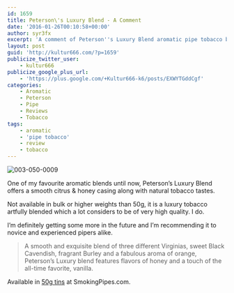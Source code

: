 ```yaml
---
id: 1659
title: Peterson\'s Luxury Blend - A Comment
date: '2016-01-26T00:10:58+00:00'
author: syr3fx
excerpt: 'A comment of Peterson''s Luxury Blend aromatic pipe tobacco blend.'
layout: post
guid: 'http://kultur666.com/?p=1659'
publicize_twitter_user:
    - kultur666
publicize_google_plus_url:
    - 'https://plus.google.com/+Kultur666-k6/posts/EXWYTGddCgf'
categories:
    - Aromatic
    - Peterson
    - Pipe
    - Reviews
    - Tobacco
tags:
    - aromatic
    - 'pipe tobacco'
    - review
    - tobacco
---
```


![003-050-0009](http://localhost:8080/wp-content/uploads/2016/01/003-050-0009.jpg)

One of my favourite aromatic blends until now, Peterson’s Luxury Blend offers a smooth citrus &amp; honey casing along with natural tobacco tastes.

Not available in bulk or higher weights than 50g, it is a luxury tobacco artfully blended which a lot considers to be of very high quality. I do.

I’m definitely getting some more in the future and I’m recommending it to novice and experienced pipers alike.

> A smooth and exquisite blend of three different Virginias, sweet Black Cavendish, fragrant Burley and a fabulous aroma of orange, Peterson’s Luxury blend features flavors of honey and a touch of the all-time favorite, vanilla.

Available in [50g tins](http://www.smokingpipes.com/tobacco/by-maker/peterson/moreinfo.cfm?product_id=2350) at SmokingPipes.com.
